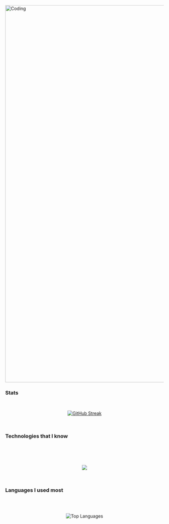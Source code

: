 <img align="center" alt="Coding" width="1200" src="https://i.ibb.co/wBnsq6f/Radiul-Rais.png"> 
</br>
 <h3>Stats</h3>
</br>
<p align="center">
<a href="https://git.io/streak-stats"><img src="https://github-readme-streak-stats.herokuapp.com?user=tanjib10&theme=shadow-purple&hide_border=true&card_width=600" alt="GitHub Streak" /></a>
</p>
</br>
<h3>Technologies that I know</h3>
</br>
</br>
</br>
<p align="center">
  <a href="https://skillicons.dev">
    <img src="https://skillicons.dev/icons?i=css,firebase,git,github,html,js,tailwind,react,mongodb,vite" />
  </a>
</p>
</br>
 <h3>Languages I used most</h3>
</br>
</br>
<p align="center">
  <img src="https://github-profile-summary-cards.vercel.app/api/cards/repos-per-language?username=tanjib10&theme=radical&exclude=html,css,javascript,react,mongodb" alt="Top Languages" />
</p>
</br>
